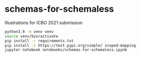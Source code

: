 # schemas-for-schemaless
Illustrations for ICBO 2021 submission

```Bash
python3.9 -m venv venv                                
source venv/bin/activate
pip install -r requirements.txt
pip install -i https://test.pypi.org/simple/ scoped-mapping
jupyter notebook notebooks/schemas-for-schemaless.ipynb
```
